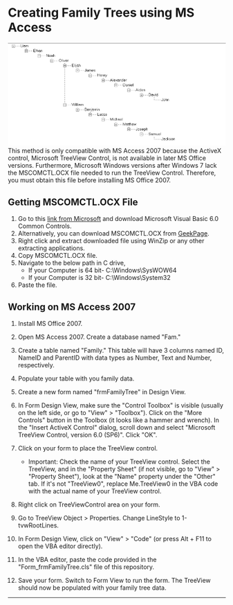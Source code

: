 # Creating Family Trees using MS Access
![Family Tree Image](/FamilyTree_Sample.png "This is how the family tree looks!")
This method is only compatible with MS Access 2007 because the ActiveX control, Microsoft TreeView Control, is not available in later MS Office versions. Furthermore, Microsoft Windows versions after Windows 7 lack the MSCOMCTL.OCX file needed to run the TreeView Control. Therefore, you must obtain this file before installing MS Office 2007.

## Getting MSCOMCTL.OCX File
1. Go to this [link from Microsoft](https://www.microsoft.com/en-us/download/details.aspx?id=10019) and download Microsoft Visual Basic 6.0 Common Controls.
2. Alternatively, you can download MSCOMCTL.OCX from [GeekPage](https://thegeekpage.com/wp-content/uploads/2020/05/mscomctl.zip).
3. Right click and extract downloaded file using WinZip or any other extracting applications.
4. Copy MSCOMCTL.OCX file.
5. Navigate to the below path in C drive,
   - If your Computer is 64 bit- C:\Windows\SysWOW64
   - If your Computer is 32 bit- C:\Windows\System32
6. Paste the file.

## Working on MS Access 2007
01. Install MS Office 2007.
02. Open MS Access 2007. Create a database named "Fam."
03. Create a table named "Family." This table will have 3 columns named ID, NameID and ParentID with data types as Number, Text and Number, respectively.
04. Populate your table with you family data.
05. Create a new form named "frmFamilyTree" in Design View.
06. In Form Design View, make sure the "Control Toolbox" is visible (usually on the left side, or go to "View" > "Toolbox"). Click on the "More Controls" button in the Toolbox (it looks like a hammer and wrench). In the "Insert ActiveX Control" dialog, scroll down and select "Microsoft TreeView Control, version 6.0 (SP6)". Click "OK".

07. Click on your form to place the TreeView control.
    - Important: Check the name of your TreeView control. Select the TreeView, and in the "Property Sheet" (if not visible, go to "View" > "Property Sheet"), look at the "Name" property under the "Other" tab.  If it's not "TreeView0", replace Me.TreeView0 in the VBA code with the actual name of your TreeView control.

08. Right click on TreeViewControl area on your form.
09. Go to TreeView Object > Properties. Change LineStyle to 1-tvwRootLines.
10. In Form Design View, click on "View" > "Code" (or press Alt + F11 to open the VBA editor directly).
11. In the VBA editor, paste the code provided in the "Form_frmFamilyTree.cls" file of this repository.
12. Save your form. Switch to Form View to run the form. The TreeView should now be populated with your family tree data.

---
